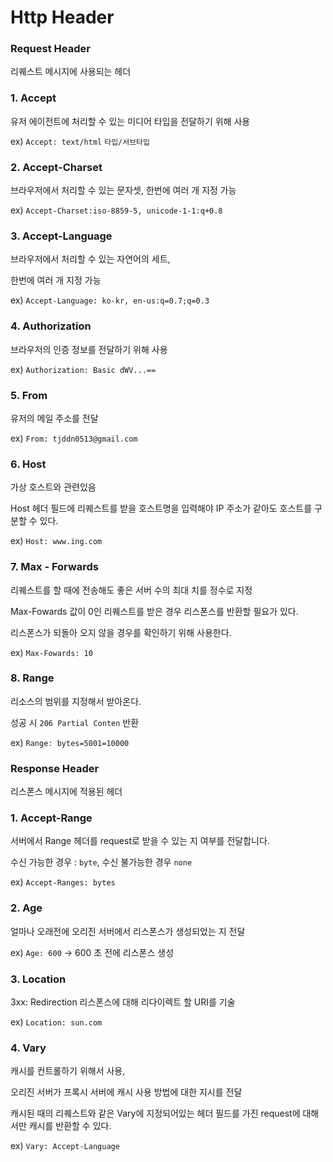 # Http Header 

### Request Header 

리퀘스트 메시지에 사용되는 헤더


### 1. Accept

유저 에이전트에 처리할 수 있는 미디어 타입을 전달하기 위해 사용

ex) `Accept: text/html` `타입/서브타입`


### 2. Accept-Charset

브라우저에서 처리할 수 있는 문자셋,
한번에 여러 개 지정 가능 

ex) `Accept-Charset:iso-8859-5, unicode-1-1:q+0.8`


### 3. Accept-Language

브라우저에서 처리할 수 있는 자연어의 세트,

한번에 여러 개 지정 가능

ex) `Accept-Language: ko-kr, en-us:q=0.7;q=0.3`


### 4. Authorization

브라우저의 인증 정보를 전달하기 위해 사용

ex) `Authorization: Basic dWV...==`


### 5. From

유저의 메일 주소를 전달

ex) `From: tjddn0513@gmail.com`


### 6. Host

가상 호스트와 관련있음

Host 헤더 필드에 리퀘스트를 받을 호스트명을 입력해야 IP 주소가 같아도 호스트를 구분할 수 있다.

ex) `Host: www.ing.com`


### 7. Max - Forwards

리퀘스트를 할 때에 전송해도 좋은 서버 수의 최대 치를 정수로 지정

Max-Fowards 값이 0인 리퀘스트를 받은 경우 리스폰스를 반환할 필요가 있다.

리스폰스가 되돌아 오지 않을 경우를 확인하기 위해 사용한다.

ex) `Max-Fowards: 10`


### 8. Range

리소스의 범위를 지정해서 받아온다.

성공 시 `206 Partial Conten` 반환

ex) `Range: bytes=5001=10000`



### Response Header 

리스폰스 메시지에 적용된 헤더


### 1. Accept-Range

서버에서 Range 헤더를 request로 받을 수 있는 지 여부를 전달합니다.

수신 가능한 경우 : `byte`, 수신 불가능한 경우 `none`

ex) `Accept-Ranges: bytes`


### 2. Age

얼마나 오래전에 오리진 서버에서 리스폰스가 생성되었는 지 전달

ex) `Age: 600` -> 600 초 전에 리스폰스 생성


### 3. Location

3xx: Redirection 리스폰스에 대해 리다이렉트 할 URI를 기술

ex) `Location: sun.com`


### 4. Vary

캐시를 컨트롤하기 위해서 사용,

오리진 서버가 프록시 서버에 캐시 사용 방법에 대한 지시를 전달

캐시된 때의 리퀘스트와 같은 Vary에 지정되어있는 헤더 필드를 가진 request에 대해서만 캐시를 반환할 수 있다.

ex) `Vary: Accept-Language`
